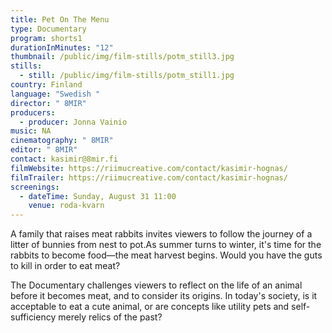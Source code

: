 ```yaml
---
title: Pet On The Menu
type: Documentary
program: shorts1
durationInMinutes: "12"
thumbnail: /public/img/film-stills/potm_still3.jpg
stills:
  - still: /public/img/film-stills/potm_still1.jpg
country: Finland
language: "Swedish "
director: " 8MIR"
producers:
  - producer: Jonna Vainio
music: NA
cinematography: " 8MIR"
editor: " 8MIR"
contact: kasimir@8mir.fi
filmWebsite: https://riimucreative.com/contact/kasimir-hognas/
filmTrailer: https://riimucreative.com/contact/kasimir-hognas/
screenings:
  - dateTime: Sunday, August 31 11:00
    venue: roda-kvarn
---
```

A family that raises meat rabbits invites viewers to follow the journey of a litter of bunnies from nest to pot.As summer turns to winter, it's time for the rabbits to become food—the meat harvest begins. Would you have the guts to kill in order to eat meat?

The Documentary challenges viewers to reflect on the life of an animal before it becomes meat, and to consider its origins. In today's society, is it acceptable to eat a cute animal, or are concepts like utility pets and self-sufficiency merely relics of the past?